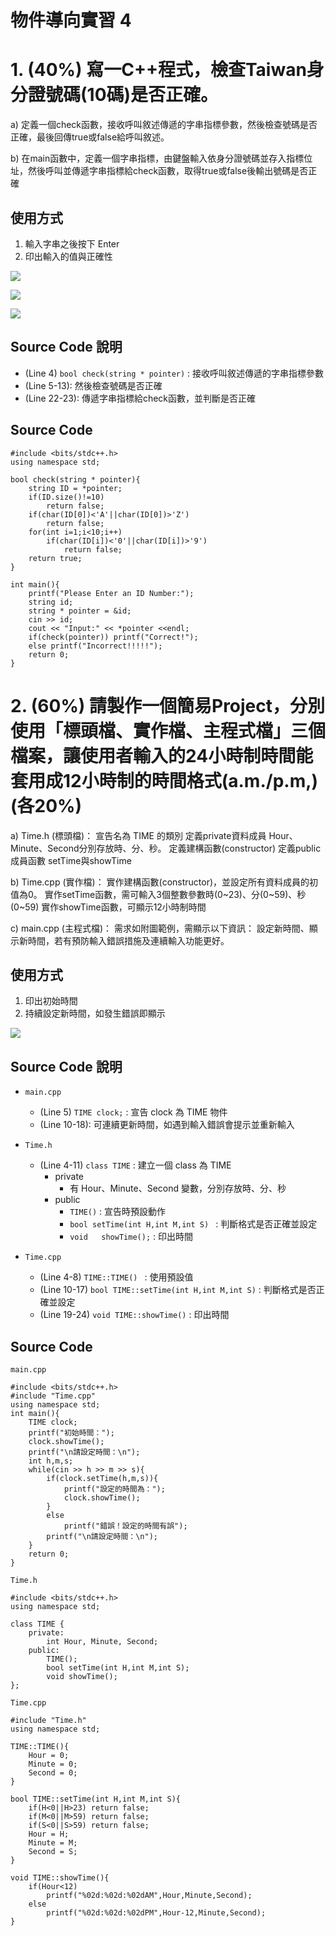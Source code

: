 物件導向實習 4
===

# 1. (40%) 寫一C++程式，檢查Taiwan身分證號碼(10碼)是否正確。
a) 定義一個check函數，接收呼叫敘述傳遞的字串指標參數，然後檢查號碼是否正確，最後回傳true或false給呼叫敘述。 

b) 在main函數中，定義一個字串指標，由鍵盤輸入依身分證號碼並存入指標位址，然後呼叫並傳遞字串指標給check函數，取得true或false後輸出號碼是否正確

## 使用方式

1. 輸入字串之後按下 Enter
2. 印出輸入的值與正確性

![](https://i.imgur.com/rGwcg0E.png)

![](https://i.imgur.com/GLvLCtb.png)

![](https://i.imgur.com/ndq9ioD.png)


## Source Code 說明

- (Line 4) `bool check(string * pointer)` : 接收呼叫敘述傳遞的字串指標參數
- (Line 5-13): 然後檢查號碼是否正確
- (Line 22-23): 傳遞字串指標給check函數，並判斷是否正確

## Source Code

```c=
#include <bits/stdc++.h>
using namespace std;

bool check(string * pointer){
	string ID = *pointer;
	if(ID.size()!=10)
		return false;
	if(char(ID[0])<'A'||char(ID[0])>'Z')
		return false;
	for(int i=1;i<10;i++)
		if(char(ID[i])<'0'||char(ID[i])>'9')
			return false;
	return true;
}

int main(){
	printf("Please Enter an ID Number:");
    string id;
    string * pointer = &id;
    cin >> id;
    cout << "Input:" << *pointer <<endl;
	if(check(pointer)) printf("Correct!");
	else printf("Incorrect!!!!!");
	return 0;
}
```

# 2. (60%) 請製作一個簡易Project，分別使用「標頭檔、實作檔、主程式檔」三個檔案，讓使用者輸入的24小時制時間能套用成12小時制的時間格式(a.m./p.m,) (各20%)
a) Time.h (標頭檔)： 
宣告名為 TIME 的類別 
定義private資料成員  Hour、Minute、Second分別存放時、分、秒。 
定義建構函數(constructor) 
定義public成員函數 setTime與showTime 

b) Time.cpp (實作檔)： 
實作建構函數(constructor)，並設定所有資料成員的初值為0。 
實作setTime函數，需可輸入3個整數參數時(0~23)、分(0~59)、秒(0~59) 
實作showTime函數，可顯示12小時制時間 

c) main.cpp (主程式檔)： 
需求如附圖範例，需顯示以下資訊： 
設定新時間、顯示新時間，若有預防輸入錯誤措施及連續輸入功能更好。


## 使用方式

1. 印出初始時間
2. 持續設定新時間，如發生錯誤即顯示

![](https://i.imgur.com/IRJzAWy.png)

## Source Code 說明

- `main.cpp`
    - (Line 5) `TIME clock;` : 宣告 clock 為 TIME 物件
    - (Line 10-18): 可連續更新時間，如遇到輸入錯誤會提示並重新輸入
- `Time.h`
    - (Line 4-11) `class TIME` : 建立一個 class 為 TIME
        - private
            - 有 Hour、Minute、Second 變數，分別存放時、分、秒
        - public
            - `TIME()` : 宣告時預設動作
            - `bool setTime(int H,int M,int S)
` : 判斷格式是否正確並設定
            - `void   showTime();` : 印出時間
- `Time.cpp`
    
    - (Line 4-8) `TIME::TIME()
` : 使用預設值
    - (Line 10-17) `bool TIME::setTime(int H,int M,int S)` : 判斷格式是否正確並設定
    - (Line 19-24) `void TIME::showTime()` : 印出時間

## Source Code

`main.cpp`
```c=
#include <bits/stdc++.h>
#include "Time.cpp"
using namespace std;
int main(){
	TIME clock;
	printf("初始時間：");
	clock.showTime();
	printf("\n請設定時間：\n");
	int h,m,s;
    while(cin >> h >> m >> s){
    	if(clock.setTime(h,m,s)){
    		printf("設定的時間為：");
    		clock.showTime();
		}
		else
			printf("錯誤！設定的時間有誤");
		printf("\n請設定時間：\n");
	}
	return 0;
}

```

`Time.h`
```c=
#include <bits/stdc++.h>
using namespace std;

class TIME {
	private:
		int Hour, Minute, Second;
	public:
		TIME();
		bool setTime(int H,int M,int S);
		void showTime();
};
```

`Time.cpp`
```c=
#include "Time.h"
using namespace std;

TIME::TIME(){
	Hour = 0;
	Minute = 0;
	Second = 0;
}

bool TIME::setTime(int H,int M,int S){
	if(H<0||H>23) return false;
	if(M<0||M>59) return false;
	if(S<0||S>59) return false;
	Hour = H;
	Minute = M;
	Second = S;
}

void TIME::showTime(){
	if(Hour<12)
		printf("%02d:%02d:%02dAM",Hour,Minute,Second);
	else
		printf("%02d:%02d:%02dPM",Hour-12,Minute,Second);
}
```